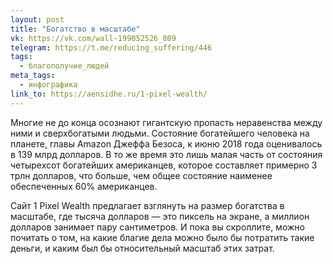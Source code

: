 ```yaml
---
layout: post
title: "Богатство в масштабе"
vk: https://vk.com/wall-199052526_809
telegram: https://t.me/reducing_suffering/446
tags:
  - благополучие_людей
meta_tags:
  - инфографика
link_to: https://aensidhe.ru/1-pixel-wealth/
---
```

Многие не до конца осознают гигантскую пропасть неравенства между ними и сверхбогатыми людьми. Состояние богатейшего человека на планете, главы Amazon Джеффа Безоса, к июню 2018 года оценивалось в 139 млрд долларов. В то же время это лишь малая часть от состояния четырехсот богатейших американцев, которое составляет примерно 3 трлн долларов, что больше, чем общее состояние наименее обеспеченных 60% американцев.
 
Сайт 1 Pixel Wealth предлагает взглянуть на размер богатства в масштабе, где тысяча долларов — это пиксель на экране, а миллион долларов занимает пару сантиметров. И пока вы скроллите, можно почитать о том, на какие благие дела можно было бы потратить такие деньги, и каким был бы относительный масштаб этих затрат.
